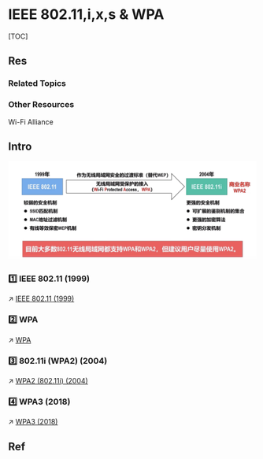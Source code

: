 # IEEE 802.11,i,x,s & WPA

[TOC]



## Res
### Related Topics


### Other Resources
Wi-Fi Alliance 



## Intro
![](../../../../../../../Assets/Pics/Screenshot%202023-03-26%20at%205.38.50%20PM.png)

### 1️⃣ IEEE 802.11 (1999)
↗ [IEEE 802.11 (1999)](IEEE%20802.11%20(1999)/IEEE%20802.11%20(1999).md)

### 2️⃣ WPA
↗ [WPA](WPA%20(Wi-Fi%20Protected%20Access)/WPA%20Protocols/WPA.md)

### 3️⃣ 802.11i (WPA2) (2004)
↗ [WPA2 (802.11i) (2004)](WPA%20(Wi-Fi%20Protected%20Access)/WPA%20Protocols/WPA2%20(802.11i)%20(2004)/WPA2%20(802.11i)%20(2004).md)

### 4️⃣ WPA3 (2018)
↗ [WPA3 (2018)](WPA%20(Wi-Fi%20Protected%20Access)/WPA%20Protocols/WPA3%20(2018)/WPA3%20(2018).md)



## Ref

